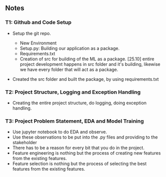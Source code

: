 ## Notes

### T1: Github and Code Setup
- Setup the git repo.
    - New Environment
    - Setup.py: Building our application as a package.
    - Requirements.txt
    - Creation of src for building of the ML as a package. [25.10] entire project development happens in src folder and it's building, likewise we have every folder that will act as a package.

- Created the src folder and built the package, by using requirements.txt

### T2: Project Structure, Logging and Exception Handling
- Creating the entire project structure, do logging, doing exception handling.  

### T3: Project Problem Statement, EDA and Model Training
- Use jupyter notebook to do EDA and observe.
- Use these observations to be put into the .py files and providing to the stakeholder
- There has to be a reason for every bit that you do in the project.
- Feature engineering is nothing but the process of creating new features from the existing features.
- Feature selection is nothing but the process of selecting the best features from the existing features.